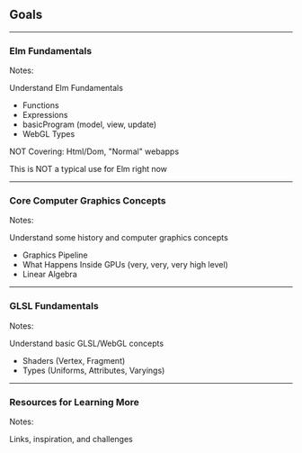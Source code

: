 ## Goals

---


### Elm Fundamentals

Notes:

Understand Elm Fundamentals

- Functions
- Expressions
- basicProgram (model, view, update)
- WebGL Types

NOT Covering: Html/Dom, "Normal" webapps

This is NOT a typical use for Elm right now

---


### Core Computer Graphics Concepts

Notes:

Understand some history and computer graphics concepts

- Graphics Pipeline
- What Happens Inside GPUs (very, very, very high level)
- Linear Algebra

---


### GLSL Fundamentals

Notes:

Understand basic GLSL/WebGL concepts

- Shaders (Vertex, Fragment)
- Types (Uniforms, Attributes, Varyings)

---


### Resources for Learning More

Notes:

Links, inspiration, and challenges
